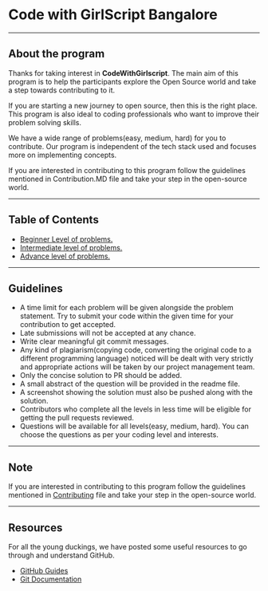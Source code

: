 # Code with GirlScript Bangalore

---

## About the program

Thanks for taking interest in **CodeWithGirlscript**. The main aim of this program is to help the participants explore the Open Source world and take a step towards contributing to it.

If you are starting a new journey to open source, then this is the right place. This program is also ideal to coding professionals who want to improve their problem solving skills.

We have a wide range of problems(easy, medium, hard) for you to contribute. Our program is independent of the tech stack used and focuses more on implementing concepts.

If you are interested in contributing to this program follow the guidelines mentioned in Contribution.MD file and take your step in the open-source world.

---

## Table of Contents

- [Beginner Level of problems.](Easy/README.md)
- [Intermediate level of problems.](Medium/README.md)
- [Advance level of problems.](Hard/README.md)

---

## Guidelines

- A time limit for each problem will be given alongside the problem statement. Try to submit your code within the given time for your contribution to get accepted.
- Late submissions will not be accepted at any chance.
- Write clear meaningful git commit messages.
- Any kind of plagiarism(copying code, converting the original code to a different programming language) noticed will be dealt with very strictly and appropriate actions will be taken by our project management team.
- Only the concise solution to PR should be added.
- A small abstract of the question will be provided in the readme file.
- A screenshot showing the solution must also be pushed along with the solution.
- Contributors who complete all the levels in less time will be eligible for getting the pull requests reviewed.
- Questions will be available for all levels(easy, medium, hard). You can choose the questions as per your coding level and interests.

---

## Note

If you are interested in contributing to this program follow the guidelines mentioned in [Contributing](CONTRIBUTING.md) file and take your step in the open-source world.

---

## Resources

For all the young duckings, we have posted some useful resources to go through and understand GitHub.

- [GitHub Guides](https://guides.github.com/)
- [Git Documentation](https://git-scm.com/docs)
